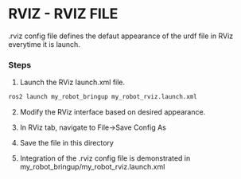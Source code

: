 # RVIZ - RVIZ FILE

.rviz config file defines the defaut appearance of the urdf file in RViz everytime it is launch.

### Steps

1. Launch the RViz launch.xml file.

```bash
ros2 launch my_robot_bringup my_robot_rviz.launch.xml
```

2. Modify the RViz interface based on desired appearance.

3. In RViz tab, navigate to File->Save Config As

4. Save the file in this directory

5. Integration of the .rviz config file is demonstrated in my_robot_bringup/my_robot_rviz.launch.xml